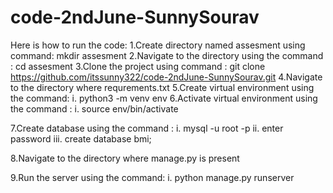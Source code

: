 # code-2ndJune-SunnySourav

Here is how to run the code:
1.Create directory named assesment using command:   mkdir assesment
2.Navigate to the directory using the command : cd assesment
3.Clone the project using command : git clone https://github.com/itssunny322/code-2ndJune-SunnySourav.git
4.Navigate to the directory where requrements.txt
5.Create virtual environment using the command:
    i.  python3 -m venv env
6.Activate virtual environment using the command :
    i. source env/bin/activate
    
7.Create database using the command :
    i. mysql -u root -p 
    ii. enter password
    iii. create database bmi;
    
8.Navigate to the directory where manage.py is present

9.Run the server using the command:
    i. python manage.py runserver
    
    
